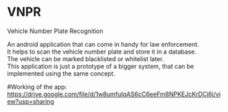 # VNPR
Vehicle Number Plate Recognition<br />

An android application that can come in handy for law enforcement.<br />
It helps to scan the vehicle number plate and store it in a database.<br />
The vehicle can be marked blacklisted or whitelist later.<br />
This application is just a prototype of a bigger system, that can be implemented using the same concept.

#Working of the app:
https://drive.google.com/file/d/1w8umfuIqAS6cC6eeFm8NPKEJcKrDCj6j/view?usp=sharing
